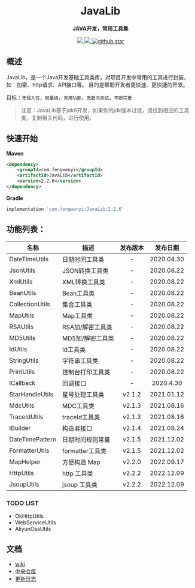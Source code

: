 
<h1 align="center">
    JavaLib
</h1>

<p align="center">
	<strong>JAVA开发，常用工具集</strong>
</p>

<p align="center">
	<a target="_blank" href="https://www.apache.org/licenses/LICENSE-2.0.html">
		<img src="https://img.shields.io/:license-apache-blue.svg" ></img>
	</a>
	<a target="_blank" href="https://www.oracle.com/technetwork/java/javase/downloads/index.html">
		<img src="https://img.shields.io/badge/JDK-1.8+-green.svg" ></img>
	</a>
	<a target="_blank" href='https://github.com/fengwenyi/JavaLib'>
		<img src="https://img.shields.io/github/stars/fengwenyi/JavaLib.svg?style=social" alt="github star"></img>
	</a>
</p>

## 概述

JavaLib，是一个Java开发基础工具类库，对项目开发中常用的工具进行封装，如：加密、http请求、API接口等。
目的是帮助开发者更快速、更快捷的开发。

目标：`无侵入性`，`轻量级`，`常用功能`，`无数次测试`，`不断完善`


> 注意：JavaLib基于jdk8开发，如果你的jdk版本过低，请找到相应的工具类，复制相关代码，进行使用。

## 快速开始

**Maven**

```xml
<dependency>
    <groupId>com.fengwenyi</groupId>
    <artifactId>JavaLib</artifactId>
    <version>2.2.6</version>
</dependency>
```

**Gradle**

```groovy
implementation 'com.fengwenyi:JavaLib:2.2.6'
```

## 功能列表：

| 名称              | 描述           |  发布版本  |    发布日期    |
|-----------------|--------------|:------:|:----------:|
| DateTimeUtils   | 日期时间工具类      |   -    | 2020.04.30 |
| JsonUtils       | JSON转换工具类    |   -    | 2020.08.22 |
| XmlUtils        | XML转换工具类     |   -    | 2020.08.22 |
| BeanUtils       | Bean工具类      |   -    | 2020.08.22 |
| CollectionUtils | 集合工具类        |   -    | 2020.08.22 |
| MapUtils        | Map工具类       |   -    | 2020.08.22 |
| RSAUtils        | RSA加/解密工具类   |   -    | 2020.08.22 |
| MD5Utils        | MD5加/解密工具类   |   -    | 2020.08.22 |
| IdUtils         | Id工具类        |   -    | 2020.08.22 |
| StringUtils     | 字符串工具类       |   -    | 2020.08.22 |
| PrintUtils      | 控制台打印工具类     |   -    | 2020.08.22 |
| ICallback       | 回调接口         |   -    | 2020.4.30  |
| StarHandleUtils | 星号处理工具类      | v2.1.2 | 2021.01.12 |
| MdcUtils        | MDC工具类       | v2.1.3 | 2021.08.16 |
| TraceIdUtils    | traceId工具类   | v2.1.3 | 2021.08.16 |
| IBuilder        | 构造者接口        | v2.1.4 | 2021.08.24 |
| DateTimePattern | 日期时间规则常量     | v2.1.5 | 2021.12.02 |
| FormatterUtils  | formatter工具类 | v2.1.5 | 2021.12.02 |
| MapHelper       | 方便构造 Map     | v2.2.0 | 2022.09.17 |
| HttpUtils       | http 工具类     | v2.2.2 | 2022.12.09 |
| JsoupUtils      | jsoup 工具类    | v2.2.2 | 2022.12.09 |


### TODO LIST

- OkHttpUtils
- WebServiceUtils
- AliyunOssUtils


## 文档

- [wiki](https://github.com/fengwenyi/JavaLib/wiki)
- [中央仓库](https://search.maven.org/artifact/com.fengwenyi/JavaLib)
- [更新日志](LOG.md)

